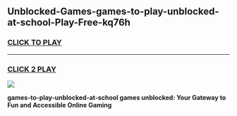 
## Unblocked-Games-games-to-play-unblocked-at-school-Play-Free-kq76h
<h3>
<a href="https://premium76.site?title=games-to-play-unblocked-at-school&ref=15A">CLICK TO PLAY</a></h3>
<hr>

<h3>
<a href="https://premium76.site?title=games-to-play-unblocked-at-school&ref=15A">CLICK 2 PLAY</a>
  
</h3>

<a href="https://premium76.site?title=games-to-play-unblocked-at-school&ref=15A"><img src="https://clearcache.store/games.png"></a>


**games-to-play-unblocked-at-school games unblocked: Your Gateway to Fun and Accessible Online Gaming**
